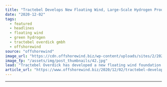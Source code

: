 ```yaml
---
title: "Tractebel Develops New Floating Wind, Large-Scale Hydrogen Production Platforms"
date: "2020-12-02"
tags: 
  - featured
  - headlines
  - floating wind
  - green hydrogen
  - tractebel overdick gmbh
  - offshorewind
source: "offshorewind"
image_url: "https://cdn.offshorewind.biz/wp-content/uploads/sites/2/2020/12/02140004/Tractebel-Overdick-H2-800-MW-platform.jpg"
image_fp: "/assets/img/post_thumbnails/42.jpg"
lead: "Tractebel Overdick has developed a new floating wind foundation concept for 15+ MW wind"
article_url: "https://www.offshorewind.biz/2020/12/02/tractebel-develops-new-floating-wind-large-scale-hydrogen-production-platforms/"
---
```


---
